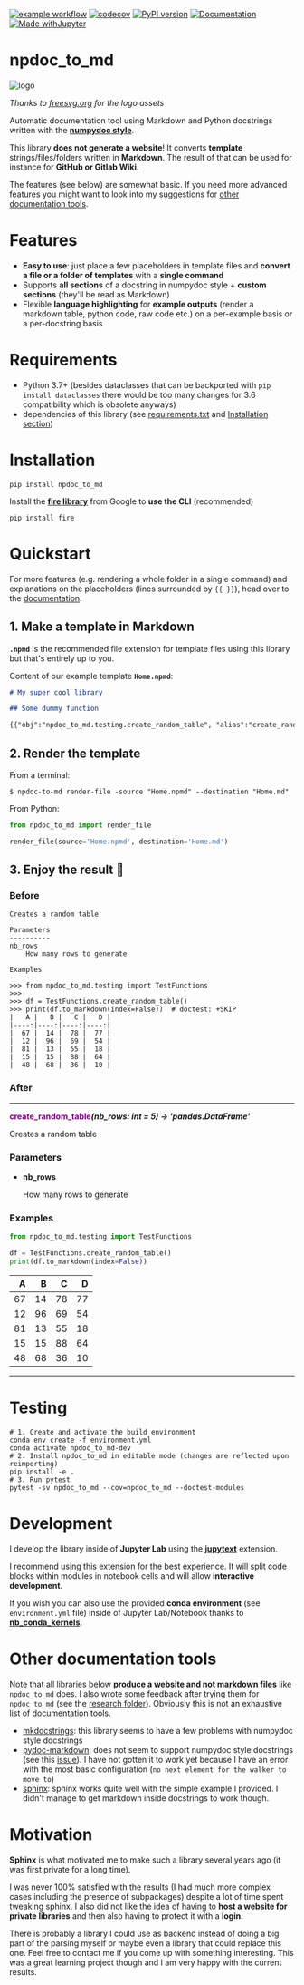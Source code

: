 [![example workflow](https://github.com/ThibTrip/npdoc_to_md/actions/workflows/main_workflow.yml/badge.svg)](https://github.com/ThibTrip/npdoc_to_md/actions/workflows/main_workflow.yml)
[![codecov](https://codecov.io/gh/ThibTrip/npdoc_to_md/branch/master/graph/badge.svg)](https://codecov.io/gh/ThibTrip/npdoc_to_md)
[![PyPI version](https://img.shields.io/pypi/v/npdoc_to_md)](https://img.shields.io/pypi/v/npdoc_to_md)
[![Documentation](https://img.shields.io/badge/wiki-documentation-forestgreen)](https://github.com/ThibTrip/npdoc_to_md/wiki)
[![Made withJupyter](https://img.shields.io/badge/Made%20with-Jupyter-orange?logo=Jupyter)](https://jupyter.org/try)

# npdoc_to_md
![logo](https://raw.githubusercontent.com/ThibTrip/npdoc_to_md/master/logo.png)

_Thanks to [freesvg.org](https://freesvg.org/) for the logo assets_

Automatic documentation tool using Markdown and Python docstrings written with the [**numpydoc style**](https://numpydoc.readthedocs.io/en/latest/format.html).

This library **does not generate a website**! It converts **template** strings/files/folders written in **Markdown**. The result of that can be used for instance for **GitHub or Gitlab Wiki**.

The features (see below) are somewhat basic. If you need more advanced features you might want to look into my suggestions for [other documentation tools](#Other-documentation-tools).

# Features

* **Easy to use**: just place a few placeholders in template files and **convert a file or a folder of templates** with a **single command**
* Supports **all sections** of a docstring in numpydoc style + **custom sections** (they'll be read as Markdown)
* Flexible **language highlighting** for **example outputs** (render a markdown table, python code, raw code etc.) on a per-example basis or a per-docstring basis

# Requirements

* Python 3.7+ (besides dataclasses that can be backported with `pip install dataclasses` there would be too many changes for 3.6 compatibility which is obsolete anyways)
* dependencies of this library (see [requirements.txt](./requirements.txt) and [Installation section](#Installation))

# Installation

```
pip install npdoc_to_md
```

Install the [**fire library**](https://github.com/google/python-fire) from Google to **use the CLI** (recommended)

```
pip install fire
```

# Quickstart

For more features (e.g. rendering a whole folder in a single command) and explanations on the placeholders (lines
surrounded by `{{ }}`), head over to the [documentation](https://github.com/ThibTrip/npdoc_to_md/wiki).

## 1. Make a template in Markdown

**`.npmd`** is the recommended file extension for template files using this library but that's entirely up to you.

Content of our example template **`Home.npmd`**:

```markdown
# My super cool library

## Some dummy function

{{"obj":"npdoc_to_md.testing.create_random_table", "alias":"create_random_table", "examples_md_lang":"markdown_rendered", "remove_doctest_skip":true, "remove_doctest_blanklines":true, "md_section_level":3}}
```

## 2. Render the template

From a terminal:

`$ npdoc-to-md render-file -source "Home.npmd" --destination "Home.md"`

From Python:

```python
from npdoc_to_md import render_file

render_file(source='Home.npmd', destination='Home.md')
```

## 3. Enjoy the result 🐍

### Before

```
Creates a random table

Parameters
----------
nb_rows
    How many rows to generate

Examples
--------
>>> from npdoc_to_md.testing import TestFunctions
>>>
>>> df = TestFunctions.create_random_table()
>>> print(df.to_markdown(index=False))  # doctest: +SKIP
|   A |   B |   C |   D |
|----:|----:|----:|----:|
|  67 |  14 |  78 |  77 |
|  12 |  96 |  69 |  54 |
|  81 |  13 |  55 |  18 |
|  15 |  15 |  88 |  64 |
|  48 |  68 |  36 |  10 |
```

### After

___

**<span style="color:purple">create\_random\_table</span>_(nb\_rows: int = 5) -> 'pandas.DataFrame'_**

Creates a random table

### Parameters
* **nb\_rows**

  How many rows to generate


### Examples
```python
from npdoc_to_md.testing import TestFunctions

df = TestFunctions.create_random_table()
print(df.to_markdown(index=False))
```

|   A |   B |   C |   D |
|----:|----:|----:|----:|
|  67 |  14 |  78 |  77 |
|  12 |  96 |  69 |  54 |
|  81 |  13 |  55 |  18 |
|  15 |  15 |  88 |  64 |
|  48 |  68 |  36 |  10 |

___

# Testing

```
# 1. Create and activate the build environment
conda env create -f environment.yml
conda activate npdoc_to_md-dev
# 2. Install npdoc_to_md in editable mode (changes are reflected upon reimporting)
pip install -e .
# 3. Run pytest
pytest -sv npdoc_to_md --cov=npdoc_to_md --doctest-modules
```

# Development

I develop the library inside of **Jupyter Lab** using the [**jupytext**](https://github.com/mwouts/jupytext) extension.

I recommend using this extension for the best experience.
It will split code blocks within modules in notebook cells and will allow **interactive development**.

If you wish you can also use the provided **conda environment** (see `environment.yml` file) inside of Jupyter Lab/Notebook
thanks to [**nb_conda_kernels**](https://github.com/Anaconda-Platform/nb_conda_kernels).

# Other documentation tools

Note that all libraries below **produce a website and not markdown files** like `npdoc_to_md` does. I also wrote some feedback after trying them for `npdoc_to_md` (see the [research folder](./research)). Obviously this is not an exhaustive list of documentation tools.

* [mkdocstrings](https://github.com/mkdocstrings/mkdocstrings): this library seems to have a few problems with numpydoc style docstrings
* [pydoc-markdown](https://github.com/NiklasRosenstein/pydoc-markdown): does not seem to support numpydoc style docstrings (see this [issue](https://github.com/NiklasRosenstein/pydoc-markdown/issues/251)). I have not gotten it to work yet because I have an error with the most basic configuration (`no next element for the walker to move to`)
* [sphinx](https://www.sphinx-doc.org/en/master/): sphinx works quite well with the simple example I provided. I didn't manage to get markdown inside docstrings to work though.

# Motivation

**Sphinx** is what motivated me to make such a library several years ago (it was first private for a long time).

I was never 100% satisfied with the results (I had much more complex cases including the presence of subpackages) despite a lot of time spent tweaking sphinx.
I also did not like the idea of having to **host a website for private libraries** and then also having to protect it with a **login**.

There is probably a library I could use as backend instead of doing a big part of the parsing myself or maybe even a library that could replace this one.
Feel free to contact me if you come up with something interesting.
This was a great learning project though and I am very happy with the current results.